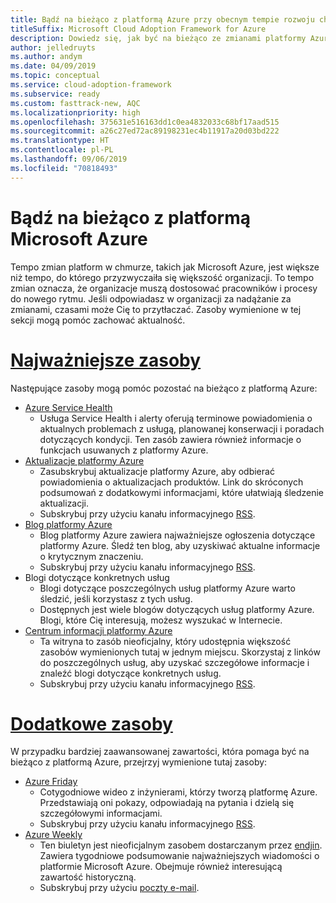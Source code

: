 ```yaml
---
title: Bądź na bieżąco z platformą Azure przy obecnym tempie rozwoju chmury
titleSuffix: Microsoft Cloud Adoption Framework for Azure
description: Dowiedz się, jak być na bieżąco ze zmianami platformy Azure i zarządzać nimi przy obecnym tempie rozwoju chmury.
author: jelledruyts
ms.author: andym
ms.date: 04/09/2019
ms.topic: conceptual
ms.service: cloud-adoption-framework
ms.subservice: ready
ms.custom: fasttrack-new, AQC
ms.localizationpriority: high
ms.openlocfilehash: 375631e516163dd1c0ea4832033c68bf17aad515
ms.sourcegitcommit: a26c27ed72ac89198231ec4b11917a20d03bd222
ms.translationtype: HT
ms.contentlocale: pl-PL
ms.lasthandoff: 09/06/2019
ms.locfileid: "70818493"
---
```

# <a name="stay-current-with-microsoft-azure"></a>Bądź na bieżąco z platformą Microsoft Azure

Tempo zmian platform w chmurze, takich jak Microsoft Azure, jest większe niż tempo, do którego przyzwyczaiła się większość organizacji. To tempo zmian oznacza, że organizacje muszą dostosować pracowników i procesy do nowego rytmu. Jeśli odpowiadasz w organizacji za nadążanie za zmianami, czasami może Cię to przytłaczać. Zasoby wymienione w tej sekcji mogą pomóc zachować aktualność.

# <a name="top-resourcestabtopresources"></a>[Najważniejsze zasoby](#tab/TopResources)

Następujące zasoby mogą pomóc pozostać na bieżąco z platformą Azure:

- [Azure Service Health](/azure/service-health/service-health-overview)
  - Usługa Service Health i alerty oferują terminowe powiadomienia o aktualnych problemach z usługą, planowanej konserwacji i poradach dotyczących kondycji. Ten zasób zawiera również informacje o funkcjach usuwanych z platformy Azure.
- [Aktualizacje platformy Azure](https://azure.microsoft.com/updates)
  - Zasubskrybuj aktualizacje platformy Azure, aby odbierać powiadomienia o aktualizacjach produktów. Link do skróconych podsumowań z dodatkowymi informacjami, które ułatwiają śledzenie aktualizacji.
  - Subskrybuj przy użyciu kanału informacyjnego [RSS](https://azurecomcdn.azureedge.net/en-us/updates/feed).
- [Blog platformy Azure](https://azure.microsoft.com/blog)
  - Blog platformy Azure zawiera najważniejsze ogłoszenia dotyczące platformy Azure. Śledź ten blog, aby uzyskiwać aktualne informacje o krytycznym znaczeniu.
  - Subskrybuj przy użyciu kanału informacyjnego [RSS](https://azurecomcdn.azureedge.net/en-us/blog/feed).
- Blogi dotyczące konkretnych usług
  - Blogi dotyczące poszczególnych usług platformy Azure warto śledzić, jeśli korzystasz z tych usług.
  - Dostępnych jest wiele blogów dotyczących usług platformy Azure. Blogi, które Cię interesują, możesz wyszukać w Internecie.
- [Centrum informacji platformy Azure](https://azureinfohub.azurewebsites.net)
  - Ta witryna to zasób nieoficjalny, który udostępnia większość zasobów wymienionych tutaj w jednym miejscu. Skorzystaj z linków do poszczególnych usług, aby uzyskać szczegółowe informacje i znaleźć blogi dotyczące konkretnych usług.
  - Subskrybuj przy użyciu kanału informacyjnego [RSS](https://azureinfohub.azurewebsites.net/Feed?serviceTitle=Azure).

# <a name="additional-resourcestabadditionalresources"></a>[Dodatkowe zasoby](#tab/AdditionalResources)

W przypadku bardziej zaawansowanej zawartości, która pomaga być na bieżąco z platformą Azure, przejrzyj wymienione tutaj zasoby:

- [Azure Friday](https://channel9.msdn.com/Shows/Azure-Friday)
  - Cotygodniowe wideo z inżynierami, którzy tworzą platformę Azure. Przedstawiają oni pokazy, odpowiadają na pytania i dzielą się szczegółowymi informacjami.
  - Subskrybuj przy użyciu kanału informacyjnego [RSS](https://channel9.msdn.com/Shows/Azure-Friday/feed).
- [Azure Weekly](https://azureweekly.info)
  - Ten biuletyn jest nieoficjalnym zasobem dostarczanym przez [endjin](https://endjin.com). Zawiera tygodniowe podsumowanie najważniejszych wiadomości o platformie Microsoft Azure. Obejmuje również interesującą zawartość historyczną.
  - Subskrybuj przy użyciu [poczty e-mail](https://azureweekly.info).
